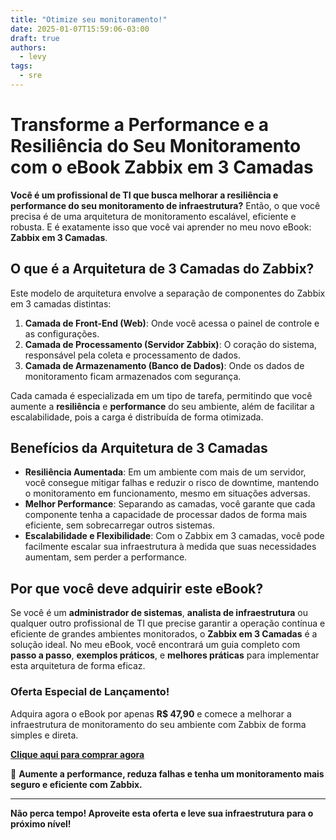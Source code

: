 ```yaml
---
title: "Otimize seu monitoramento!"
date: 2025-01-07T15:59:06-03:00
draft: true
authors:
  - levy
tags:
  - sre 
---
```

# Transforme a Performance e a Resiliência do Seu Monitoramento com o eBook Zabbix em 3 Camadas

**Você é um profissional de TI que busca melhorar a resiliência e performance do seu monitoramento de infraestrutura?** Então, o que você precisa é de uma arquitetura de monitoramento escalável, eficiente e robusta. E é exatamente isso que você vai aprender no meu novo eBook: **Zabbix em 3 Camadas**.

## O que é a Arquitetura de 3 Camadas do Zabbix?

Este modelo de arquitetura envolve a separação de componentes do Zabbix em 3 camadas distintas:

1. **Camada de Front-End (Web)**: Onde você acessa o painel de controle e as configurações.
2. **Camada de Processamento (Servidor Zabbix)**: O coração do sistema, responsável pela coleta e processamento de dados.
3. **Camada de Armazenamento (Banco de Dados)**: Onde os dados de monitoramento ficam armazenados com segurança.

Cada camada é especializada em um tipo de tarefa, permitindo que você aumente a **resiliência** e **performance** do seu ambiente, além de facilitar a escalabilidade, pois a carga é distribuída de forma otimizada.

## Benefícios da Arquitetura de 3 Camadas

- **Resiliência Aumentada**: Em um ambiente com mais de um servidor, você consegue mitigar falhas e reduzir o risco de downtime, mantendo o monitoramento em funcionamento, mesmo em situações adversas.
- **Melhor Performance**: Separando as camadas, você garante que cada componente tenha a capacidade de processar dados de forma mais eficiente, sem sobrecarregar outros sistemas.
- **Escalabilidade e Flexibilidade**: Com o Zabbix em 3 camadas, você pode facilmente escalar sua infraestrutura à medida que suas necessidades aumentam, sem perder a performance.

## Por que você deve adquirir este eBook?

Se você é um **administrador de sistemas**, **analista de infraestrutura** ou qualquer outro profissional de TI que precise garantir a operação contínua e eficiente de grandes ambientes monitorados, o **Zabbix em 3 Camadas** é a solução ideal. No meu eBook, você encontrará um guia completo com **passo a passo**, **exemplos práticos**, e **melhores práticas** para implementar esta arquitetura de forma eficaz.

### Oferta Especial de Lançamento!
Adquira agora o eBook por apenas **R$ 47,90** e comece a melhorar a infraestrutura de monitoramento do seu ambiente com Zabbix de forma simples e direta.

[**Clique aqui para comprar agora**](http://www.rotageek.com.br)

🚀 **Aumente a performance, reduza falhas e tenha um monitoramento mais seguro e eficiente com Zabbix.**

---

**Não perca tempo! Aproveite esta oferta e leve sua infraestrutura para o próximo nível!**

